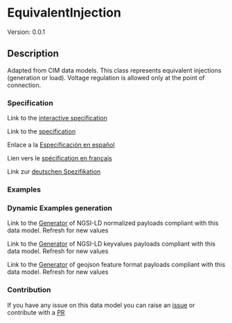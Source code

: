 # EquivalentInjection
Version: 0.0.1

## Description 

Adapted from CIM data models. This class represents equivalent injections (generation or load).  Voltage regulation is allowed only at the point of connection.
### Specification

Link to the [interactive specification](https://swagger.lab.fiware.org/?url=https://raw.githubusercontent.com/smart-data-models/dataModel.EnergyCIM/master/EquivalentInjection/swagger.yaml)

Link to the [specification](https://github.com/smart-data-models/dataModel.EnergyCIM/blob/master/EquivalentInjection/doc/spec.md)

Enlace a la [Especificación en español](https://github.com/smart-data-models/dataModel.EnergyCIM/blob/master/EquivalentInjection/doc/spec_ES.md)

Lien vers le [spécification en français](https://github.com/smart-data-models/dataModel.EnergyCIM/blob/master/EquivalentInjection/doc/spec_FR.md)

Link zur [deutschen Spezifikation](https://github.com/smart-data-models/dataModel.EnergyCIM/blob/master/EquivalentInjection/doc/spec_DE.md)
### Examples
### Dynamic Examples generation

Link to the [Generator](https://smartdatamodels.org/extra/ngsi-ld_generator.php?schemaUrl=https://raw.githubusercontent.com/smart-data-models/dataModel.EnergyCIM/master/EquivalentInjection/schema.json&email=info@smartdatamodels.org) of NGSI-LD normalized payloads compliant with this data model. Refresh for new values

Link to the [Generator](https://smartdatamodels.org/extra/ngsi-ld_generator_keyvalues.php?schemaUrl=https://raw.githubusercontent.com/smart-data-models/dataModel.EnergyCIM/master/EquivalentInjection/schema.json&email=info@smartdatamodels.org) of NGSI-LD keyvalues payloads compliant with this data model. Refresh for new values

Link to the [Generator](https://smartdatamodels.org/extra/geojson_features_generator_v1.0.php?schemaUrl=https://raw.githubusercontent.com/smart-data-models/dataModel.EnergyCIM/master/EquivalentInjection/schema.json&email=info@smartdatamodels.org) of geojson feature format payloads compliant with this data model. Refresh for new values
### Contribution

 If you have any issue on this data model you can raise an [issue](https://github.com/smart-data-models/dataModel.EnergyCIM/issues)  or contribute with a [PR](https://github.com/smart-data-models/dataModel.EnergyCIM/pulls)